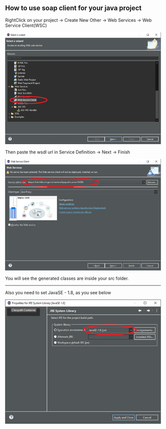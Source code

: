 ## How to use soap client for your java project

RightClick on your project -> Create New Other -> Web Services -> Web Service Client(WSC)

![Photo 1](/photos/photo1.png)

Then paste the wsdl url in Service Definition -> Next -> Finish

![Photo 2](/photos/photo2.png)

You will see the generated classes are inside your src folder.

*************************************************************

Also you need to set JavaSE - 1.8, as you see below

![Photo 3](/photos/photo3.png)
